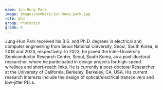 ```yaml
---
name: Jun-Hung Park
image: images/members/jun-hung-park.jpg
role: phd
group: Photonics
grade: 4
---
```


Jung-Hun Park received his B.S. and Ph.D. degrees in electrical and computer engineering from Seoul National University, Seoul, South Korea, in 2018 and 2023, respectively. In 2023, he joined the Inter-University Semiconductor Research Center, Seoul, South Korea, as a post-doctoral researcher, where he participated in design projects for high-speed wirelines and short-reach links. He is currently a post-doctoral Researcher at the University of California, Berkeley, Berkeley, CA, USA. His current research interests include the design of optical/electrical transceivers and low-jitter PLLs.

